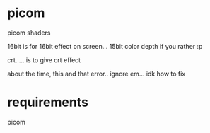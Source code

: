 # picom
picom shaders

16bit is for 16bit effect on screen... 15bit color depth if you rather :p 

crt..... is to give crt effect

about the time, this and that error.. ignore em... idk how to fix

# requirements
picom
